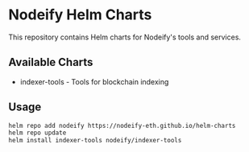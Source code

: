 # Nodeify Helm Charts

This repository contains Helm charts for Nodeify's tools and services.

## Available Charts

- indexer-tools - Tools for blockchain indexing

## Usage

```bash
helm repo add nodeify https://nodeify-eth.github.io/helm-charts
helm repo update
helm install indexer-tools nodeify/indexer-tools